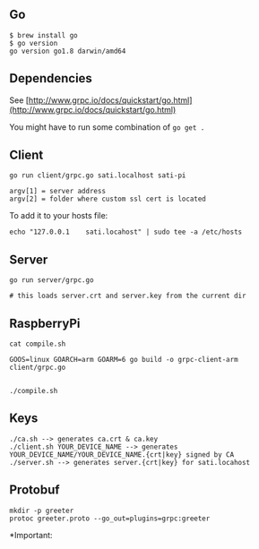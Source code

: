 ## Go

```
$ brew install go
$ go version
go version go1.8 darwin/amd64

```
## Dependencies

See [http://www.grpc.io/docs/quickstart/go.html](http://www.grpc.io/docs/quickstart/go.html)

You might have to run some combination of `go get .`

## Client

```
go run client/grpc.go sati.localhost sati-pi

argv[1] = server address
argv[2] = folder where custom ssl cert is located

```

To add it to your hosts file:

```
echo "127.0.0.1    sati.locahost" | sudo tee -a /etc/hosts
```


## Server

```
go run server/grpc.go

# this loads server.crt and server.key from the current dir
```


## RaspberryPi

```
cat compile.sh

GOOS=linux GOARCH=arm GOARM=6 go build -o grpc-client-arm client/grpc.go


./compile.sh
```



## Keys

```
./ca.sh --> generates ca.crt & ca.key
./client.sh YOUR_DEVICE_NAME --> generates YOUR_DEVICE_NAME/YOUR_DEVICE_NAME.{crt|key} signed by CA
./server.sh --> generates server.{crt|key} for sati.locahost
```


## Protobuf

```
mkdir -p greeter
protoc greeter.proto --go_out=plugins=grpc:greeter
```

*Important: 
